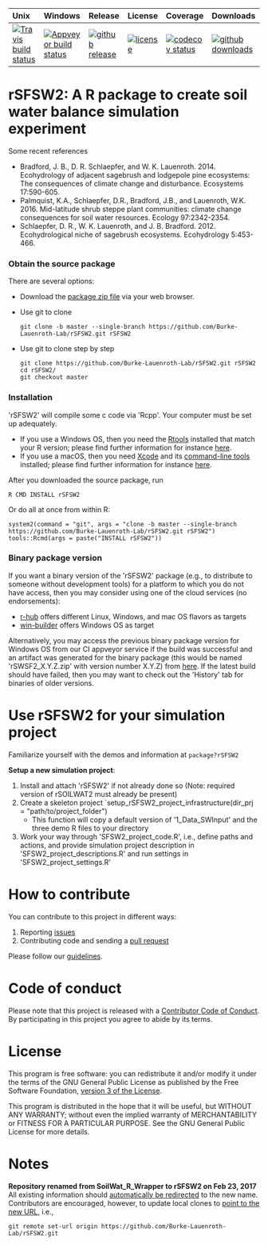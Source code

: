 
| Unix | Windows | Release | License | Coverage | Downloads |
| :---- | :---- | :---- | :---- | :---- | :---- |
[ ![Travis build status][1]][2] | [![Appveyor build status][3]][4] | [ ![github release][5]][6] | [![license][7]][8] | [![codecov status][9]][10] | [![github downloads][11]][12] |

[1]: https://travis-ci.org/Burke-Lauenroth-Lab/rSFSW2.svg?branch=master
[2]: https://travis-ci.org/Burke-Lauenroth-Lab/rSFSW2
[3]: https://ci.appveyor.com/api/projects/status/die00t8rjjhrb8i0/branch/master?svg=true
[4]: https://ci.appveyor.com/project/dschlaep/rSFSW2/branch/master
[5]: https://img.shields.io/github/release/Burke-Lauenroth-Lab/rSFSW2.svg?label=current+release
[6]: https://github.com/Burke-Lauenroth-Lab/rSFSW2/releases
[7]: https://img.shields.io/github/license/Burke-Lauenroth-Lab/rSFSW2.svg
[8]: https://www.gnu.org/licenses/gpl.html
[9]: https://codecov.io/gh/Burke-Lauenroth-Lab/rSFSW2/branch/master/graph/badge.svg
[10]: https://codecov.io/gh/Burke-Lauenroth-Lab/rSFSW2
[11]: https://img.shields.io/github/downloads/Burke-Lauenroth-Lab/rSFSW2/total.svg
[12]: https://github.com/Burke-Lauenroth-Lab/rSFSW2


# rSFSW2: A R package to create soil water balance simulation experiment

Some recent references

* Bradford, J. B., D. R. Schlaepfer, and W. K. Lauenroth. 2014. Ecohydrology of adjacent
  sagebrush and lodgepole pine ecosystems: The consequences of climate change and
  disturbance. Ecosystems 17:590-605.
* Palmquist, K.A., Schlaepfer, D.R., Bradford, J.B., and Lauenroth, W.K. 2016.
  Mid-latitude shrub steppe plant communities: climate change consequences for soil water
  resources. Ecology 97:2342-2354.
* Schlaepfer, D. R., W. K. Lauenroth, and J. B. Bradford. 2012. Ecohydrological niche of
  sagebrush ecosystems. Ecohydrology 5:453-466.


### Obtain the source package

There are several options:

- Download the
  [package zip file](https://github.com/Burke-Lauenroth-Lab/rSFSW2/archive/master.zip)
  via your web browser.

- Use git to clone
  ```
  git clone -b master --single-branch https://github.com/Burke-Lauenroth-Lab/rSFSW2.git rSFSW2
  ```

- Use git to clone step by step
  ```
  git clone https://github.com/Burke-Lauenroth-Lab/rSFSW2.git rSFSW2
  cd rSFSW2/
  git checkout master
  ```

### Installation

'rSFSW2' will compile some c code via 'Rcpp'. Your computer must be set up adequately.
- If you use a Windows OS, then you need the
  [Rtools](http://cran.us.r-project.org/bin/windows/Rtools/)
  installed that match your R version; please find further information for instance
  [here](https://www.biostat.wisc.edu/~kbroman/Rintro/Rwinpack.html).
- If you use a macOS, then you need [Xcode](https://developer.apple.com/xcode/) and
  its [command-line tools](https://developer.apple.com/library/content/technotes/tn2339/_index.html)
  installed; please find further information for instance
  [here](https://railsapps.github.io/xcode-command-line-tools.html).


After you downloaded the source package, run
```
R CMD INSTALL rSFSW2
```

Or do all at once from within R:
```{r}
system2(command = "git", args = "clone -b master --single-branch https://github.com/Burke-Lauenroth-Lab/rSFSW2.git rSFSW2")
tools::Rcmd(args = paste("INSTALL rSFSW2"))
```

### Binary package version
If you want a binary version of the 'rSFSW2' package (e.g., to distribute to someone
without development tools) for a platform to which you do not have access, then you may
consider using one of the cloud services (no endorsements):
- [r-hub](https://builder.r-hub.io) offers different Linux, Windows, and mac OS flavors as targets
- [win-builder](http://win-builder.r-project.org/) offers Windows OS as target

Alternatively, you may access the previous binary package version for Windows OS from our
CI appveyor service if the build was successful and an artifact was generated for the
binary package (this would be named 'rSWSF2_X.Y.Z.zip' with version number X.Y.Z) from
[here](https://ci.appveyor.com/project/dschlaep/rSFSW2/build/artifacts). If the latest
build should have failed, then you may want to check out the 'History' tab for binaries
of older versions.

# Use rSFSW2 for your simulation project

Familiarize yourself with the demos and information at ```package?rSFSW2```

__Setup a new simulation project__:
1) Install and attach 'rSFSW2' if not already done so (Note: required version of
   rSOILWAT2 must already be present)
2) Create a skeleton project `setup_rSFSW2_project_infrastructure(dir_prj =
   "path/to/project_folder")
    - This function will copy a default version of '1_Data_SWInput' and the three demo R
    files to your directory
3) Work your way through 'SFSW2_project_code.R', i.e., define paths and actions, and
   provide simulation project description in 'SFSW2_project_descriptions.R' and run
   settings in 'SFSW2_project_settings.R'


# How to contribute
You can contribute to this project in different ways:

1. Reporting [issues](https://github.com/Burke-Lauenroth-Lab/rSFSW2/issues)
2. Contributing code and sending a [pull request](https://github.com/Burke-Lauenroth-Lab/rSFSW2/pulls)

Please follow our [guidelines](https://github.com/Burke-Lauenroth-Lab/workflow_guidelines).


# Code of conduct
Please note that this project is released with a
[Contributor Code of Conduct](CONDUCT.md). By participating in this project you agree
to abide by its terms.


# License
This program is free software: you can redistribute it and/or modify
it under the terms of the GNU General Public License as published by
the Free Software Foundation, [version 3 of the License](LICENSE).

This program is distributed in the hope that it will be useful,
but WITHOUT ANY WARRANTY; without even the implied warranty of
MERCHANTABILITY or FITNESS FOR A PARTICULAR PURPOSE.  See the
GNU General Public License for more details.


# Notes
__Repository renamed from SoilWat_R_Wrapper to rSFSW2 on Feb 23, 2017__
All existing information should [automatically be redirected](https://help.github.com/articles/renaming-a-repository/) to the new name.
Contributors are encouraged, however, to update local clones to [point to the new URL](https://help.github.com/articles/changing-a-remote-s-url/), i.e.,
```
git remote set-url origin https://github.com/Burke-Lauenroth-Lab/rSFSW2.git
```
